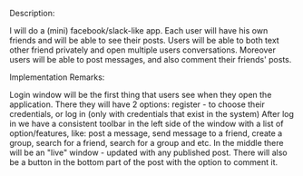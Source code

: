 Description:

I will do a (mini) facebook/slack-like app.
Each user will have his own friends and will be able to see their posts.
Users will be able to both text other friend privately and open multiple users conversations. 
Moreover users will be able to post messages, and also comment their friends' posts.

Implementation Remarks:

Login window will be the first thing that users see when they open the application.
There they will have 2 options: register - to choose their credentials, or log in (only with credentials that exist in the system)
After log in we have a consistent toolbar in the left side of the window with a list of option/features, like:
post a message, send message to a friend, create a group, search for a friend, search for a group and etc.
In the middle there will be an "live" window - updated with any published post.
There will also be a button in the bottom part of the post with the option to comment it.   
 
